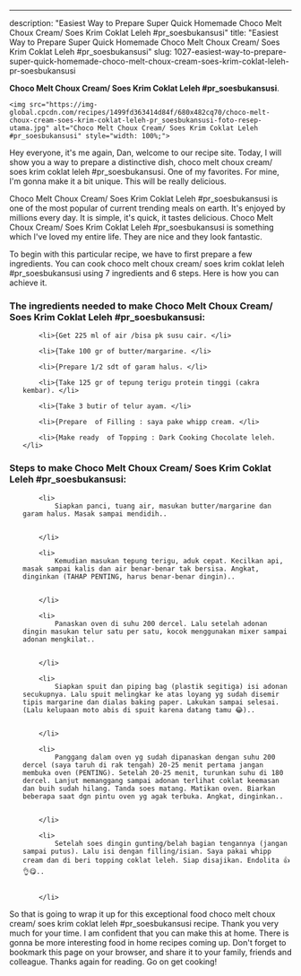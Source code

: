 ---
description: "Easiest Way to Prepare Super Quick Homemade Choco Melt Choux Cream/ Soes Krim Coklat Leleh #pr_soesbukansusi"
title: "Easiest Way to Prepare Super Quick Homemade Choco Melt Choux Cream/ Soes Krim Coklat Leleh #pr_soesbukansusi"
slug: 1027-easiest-way-to-prepare-super-quick-homemade-choco-melt-choux-cream-soes-krim-coklat-leleh-pr-soesbukansusi

<p>
	<strong>Choco Melt Choux Cream/ Soes Krim Coklat Leleh #pr_soesbukansusi</strong>. 
	
</p>
<p>
	
	<img src="https://img-global.cpcdn.com/recipes/1499fd363414d84f/680x482cq70/choco-melt-choux-cream-soes-krim-coklat-leleh-pr_soesbukansusi-foto-resep-utama.jpg" alt="Choco Melt Choux Cream/ Soes Krim Coklat Leleh #pr_soesbukansusi" style="width: 100%;">
	
	
</p>
<p>
	Hey everyone, it's me again, Dan, welcome to our recipe site. Today, I will show you a way to prepare a distinctive dish, choco melt choux cream/ soes krim coklat leleh #pr_soesbukansusi. One of my favorites. For mine, I'm gonna make it a bit unique. This will be really delicious.
</p>
	
<p>
	
</p>
<p>
	Choco Melt Choux Cream/ Soes Krim Coklat Leleh #pr_soesbukansusi is one of the most popular of current trending meals on earth. It's enjoyed by millions every day. It is simple, it's quick, it tastes delicious. Choco Melt Choux Cream/ Soes Krim Coklat Leleh #pr_soesbukansusi is something which I've loved my entire life. They are nice and they look fantastic.
</p>

<p>
To begin with this particular recipe, we have to first prepare a few ingredients. You can cook choco melt choux cream/ soes krim coklat leleh #pr_soesbukansusi using 7 ingredients and 6 steps. Here is how you can achieve it.
</p>

<h3>The ingredients needed to make Choco Melt Choux Cream/ Soes Krim Coklat Leleh #pr_soesbukansusi:</h3>

<ol>
	
		<li>{Get 225 ml of air /bisa pk susu cair. </li>
	
		<li>{Take 100 gr of butter/margarine. </li>
	
		<li>{Prepare 1/2 sdt of garam halus. </li>
	
		<li>{Take 125 gr of tepung terigu protein tinggi (cakra kembar). </li>
	
		<li>{Take 3 butir of telur ayam. </li>
	
		<li>{Prepare  of Filling : saya pake whipp cream. </li>
	
		<li>{Make ready  of Topping : Dark Cooking Chocolate leleh. </li>
	
</ol>
<p>
	
</p>

<h3>Steps to make Choco Melt Choux Cream/ Soes Krim Coklat Leleh #pr_soesbukansusi:</h3>

<ol>
	
		<li>
			Siapkan panci, tuang air, masukan butter/margarine dan garam halus. Masak sampai mendidih..
			
			
		</li>
	
		<li>
			Kemudian masukan tepung terigu, aduk cepat. Kecilkan api, masak sampai kalis dan air benar-benar tak bersisa. Angkat, dinginkan (TAHAP PENTING, harus benar-benar dingin)..
			
			
		</li>
	
		<li>
			Panaskan oven di suhu 200 dercel. Lalu setelah adonan dingin masukan telur satu per satu, kocok menggunakan mixer sampai adonan mengkilat..
			
			
		</li>
	
		<li>
			Siapkan spuit dan piping bag (plastik segitiga) isi adonan secukupnya. Lalu spuit melingkar ke atas loyang yg sudah disemir tipis margarine dan dialas baking paper. Lakukan sampai selesai. (Lalu kelupaan moto abis di spuit karena datang tamu 😂)..
			
			
		</li>
	
		<li>
			Panggang dalam oven yg sudah dipanaskan dengan suhu 200 dercel (saya taruh di rak tengah) 20-25 menit pertama jangan membuka oven (PENTING). Setelah 20-25 menit, turunkan suhu di 180 dercel. Lanjut memanggang sampai adonan terlihat coklat keemasan dan buih sudah hilang. Tanda soes matang. Matikan oven. Biarkan beberapa saat dgn pintu oven yg agak terbuka. Angkat, dinginkan..
			
			
		</li>
	
		<li>
			Setelah soes dingin gunting/belah bagian tengannya (jangan sampai putus). Lalu isi dengan filling/isian. Saya pakai whipp cream dan di beri topping coklat leleh. Siap disajikan. Endolita 👍👌😋..
			
			
		</li>
	
</ol>

<p>
	
</p>

<p>
	So that is going to wrap it up for this exceptional food choco melt choux cream/ soes krim coklat leleh #pr_soesbukansusi recipe. Thank you very much for your time. I am confident that you can make this at home. There is gonna be more interesting food in home recipes coming up. Don't forget to bookmark this page on your browser, and share it to your family, friends and colleague. Thanks again for reading. Go on get cooking!
</p>
